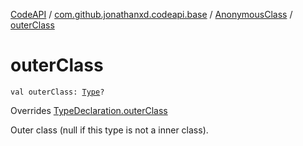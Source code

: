 [CodeAPI](../../index.md) / [com.github.jonathanxd.codeapi.base](../index.md) / [AnonymousClass](index.md) / [outerClass](.)

# outerClass

`val outerClass: `[`Type`](http://docs.oracle.com/javase/6/docs/api/java/lang/reflect/Type.html)`?`

Overrides [TypeDeclaration.outerClass](../-type-declaration/outer-class.md)

Outer class (null if this type is not a inner class).

